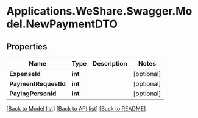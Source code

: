 # Applications.WeShare.Swagger.Model.NewPaymentDTO

## Properties

Name | Type | Description | Notes
------------ | ------------- | ------------- | -------------
**ExpenseId** | **int** |  | [optional] 
**PaymentRequestId** | **int** |  | [optional] 
**PayingPersonId** | **int** |  | [optional] 

[[Back to Model list]](../README.md#documentation-for-models) [[Back to API list]](../README.md#documentation-for-api-endpoints) [[Back to README]](../README.md)

